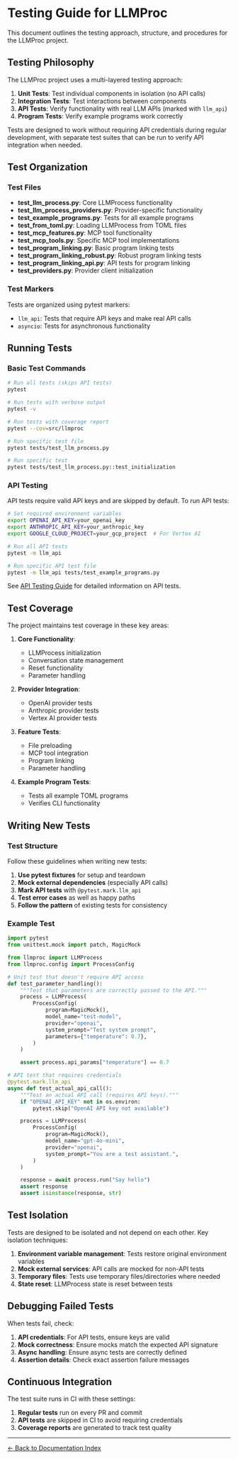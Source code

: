 # Testing Guide for LLMProc

This document outlines the testing approach, structure, and procedures for the LLMProc project.

## Testing Philosophy

The LLMProc project uses a multi-layered testing approach:

1. **Unit Tests**: Test individual components in isolation (no API calls)
2. **Integration Tests**: Test interactions between components
3. **API Tests**: Verify functionality with real LLM APIs (marked with `llm_api`)
4. **Program Tests**: Verify example programs work correctly

Tests are designed to work without requiring API credentials during regular development, with separate test suites that can be run to verify API integration when needed.

## Test Organization

### Test Files

- **test_llm_process.py**: Core LLMProcess functionality
- **test_llm_process_providers.py**: Provider-specific functionality
- **test_example_programs.py**: Tests for all example programs
- **test_from_toml.py**: Loading LLMProcess from TOML files
- **test_mcp_features.py**: MCP tool functionality
- **test_mcp_tools.py**: Specific MCP tool implementations
- **test_program_linking.py**: Basic program linking tests
- **test_program_linking_robust.py**: Robust program linking tests
- **test_program_linking_api.py**: API tests for program linking
- **test_providers.py**: Provider client initialization

### Test Markers

Tests are organized using pytest markers:

- `llm_api`: Tests that require API keys and make real API calls
- `asyncio`: Tests for asynchronous functionality

## Running Tests

### Basic Test Commands

```bash
# Run all tests (skips API tests)
pytest

# Run tests with verbose output
pytest -v

# Run tests with coverage report
pytest --cov=src/llmproc

# Run specific test file
pytest tests/test_llm_process.py

# Run specific test
pytest tests/test_llm_process.py::test_initialization
```

### API Testing

API tests require valid API keys and are skipped by default. To run API tests:

```bash
# Set required environment variables
export OPENAI_API_KEY=your_openai_key
export ANTHROPIC_API_KEY=your_anthropic_key
export GOOGLE_CLOUD_PROJECT=your_gcp_project  # For Vertex AI

# Run all API tests
pytest -m llm_api

# Run specific API test file
pytest -m llm_api tests/test_example_programs.py
```

See [API Testing Guide](api_testing.md) for detailed information on API tests.


## Test Coverage

The project maintains test coverage in these key areas:

1. **Core Functionality**:
   - LLMProcess initialization
   - Conversation state management
   - Reset functionality
   - Parameter handling

2. **Provider Integration**:
   - OpenAI provider tests
   - Anthropic provider tests
   - Vertex AI provider tests

3. **Feature Tests**:
   - File preloading
   - MCP tool integration
   - Program linking
   - Parameter handling

4. **Example Program Tests**:
   - Tests all example TOML programs
   - Verifies CLI functionality

## Writing New Tests

### Test Structure

Follow these guidelines when writing new tests:

1. **Use pytest fixtures** for setup and teardown
2. **Mock external dependencies** (especially API calls)
3. **Mark API tests** with `@pytest.mark.llm_api`
4. **Test error cases** as well as happy paths
5. **Follow the pattern** of existing tests for consistency

### Example Test

```python
import pytest
from unittest.mock import patch, MagicMock

from llmproc import LLMProcess
from llmproc.config import ProcessConfig

# Unit test that doesn't require API access
def test_parameter_handling():
    """Test that parameters are correctly passed to the API."""
    process = LLMProcess(
        ProcessConfig(
            program=MagicMock(),
            model_name="test-model",
            provider="openai",
            system_prompt="Test system prompt",
            parameters={"temperature": 0.7},
        )
    )

    assert process.api_params["temperature"] == 0.7

# API test that requires credentials
@pytest.mark.llm_api
async def test_actual_api_call():
    """Test an actual API call (requires API keys)."""
    if "OPENAI_API_KEY" not in os.environ:
        pytest.skip("OpenAI API key not available")

    process = LLMProcess(
        ProcessConfig(
            program=MagicMock(),
            model_name="gpt-4o-mini",
            provider="openai",
            system_prompt="You are a test assistant.",
        )
    )

    response = await process.run("Say hello")
    assert response
    assert isinstance(response, str)
```

## Test Isolation

Tests are designed to be isolated and not depend on each other. Key isolation techniques:

1. **Environment variable management**: Tests restore original environment variables
2. **Mock external services**: API calls are mocked for non-API tests
3. **Temporary files**: Tests use temporary files/directories where needed
4. **State reset**: LLMProcess state is reset between tests

## Debugging Failed Tests

When tests fail, check:

1. **API credentials**: For API tests, ensure keys are valid
2. **Mock correctness**: Ensure mocks match the expected API signature
3. **Async handling**: Ensure async tests are correctly defined
4. **Assertion details**: Check exact assertion failure messages

## Continuous Integration

The test suite runs in CI with these settings:

1. **Regular tests** run on every PR and commit
2. **API tests** are skipped in CI to avoid requiring credentials
3. **Coverage reports** are generated to track test quality

---
[← Back to Documentation Index](index.md)
